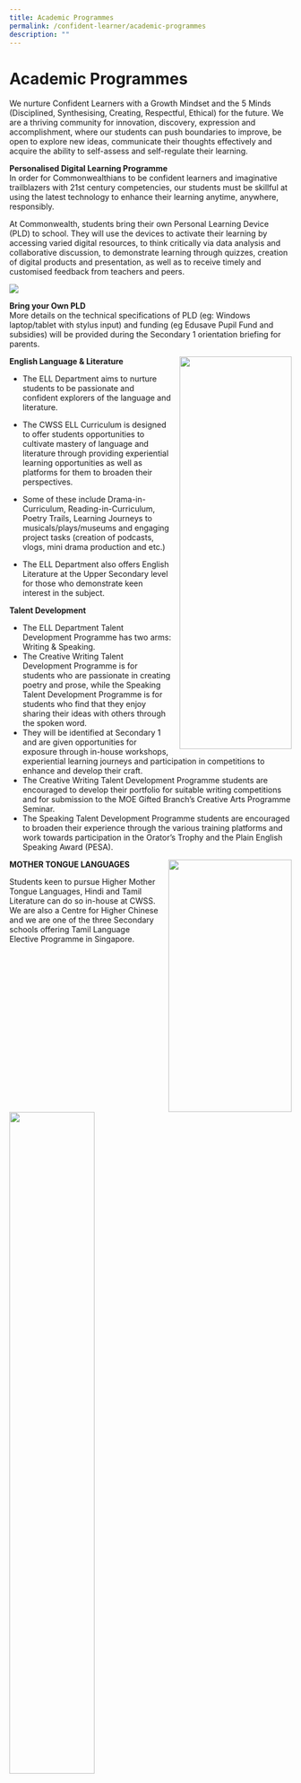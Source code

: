 ```yaml
---
title: Academic Programmes
permalink: /confident-learner/academic-programmes
description: ""
---
```

Academic Programmes
===================

We nurture Confident Learners with a Growth Mindset and the 5 Minds (Disciplined, Synthesising, Creating, Respectful, Ethical) for the future. We are a thriving community for innovation, discovery, expression and accomplishment, where our students can push boundaries to improve, be open to explore new ideas, communicate their thoughts effectively and acquire the ability to self-assess and self-regulate their learning.

**Personalised Digital Learning Programme**<br> 
In order for Commonwealthians to be confident learners and imaginative trailblazers with 21st century competencies, our students must be skillful at using the latest technology to enhance their learning anytime, anywhere, responsibly. 

At Commonwealth, students bring their own Personal Learning Device (PLD) to school. They will use the devices to activate their learning by accessing varied digital resources, to think critically via data analysis and collaborative discussion, to demonstrate learning through quizzes, creation of digital products and presentation, as well as to receive timely and customised feedback from teachers and peers.


![](/images/Acad%20Prog/Acad%20Prog%201.png)



**Bring your Own PLD**<br>
More details on the technical specifications of PLD (eg: Windows laptop/tablet with stylus input) and funding (eg Edusave Pupil Fund and subsidies) will be provided during the Secondary 1 orientation briefing for parents.


<img src="/images/Acad%20Prog/Acad%20Prog%202.png" style="width:200px;height:700px;margin-left:15px;" align = "right">


**English Language & Literature**

*   The ELL Department aims to nurture students to be passionate and confident explorers of the language and literature. 
*   The CWSS ELL Curriculum is designed to offer students opportunities to cultivate mastery of language and literature through providing experiential learning opportunities as well as platforms for them to broaden their perspectives.
*   Some of these include Drama-in-Curriculum, Reading-in-Curriculum, Poetry Trails, Learning Journeys to musicals/plays/museums and engaging project tasks (creation of podcasts, vlogs, mini drama production and etc.)  
    
*   The ELL Department also offers English Literature at the Upper Secondary level for those who demonstrate keen interest in the subject.



**Talent Development** 

*   The ELL Department Talent Development Programme has two arms: Writing & Speaking.
*   The Creative Writing Talent Development Programme is for students who are passionate in creating poetry and prose, while the Speaking Talent Development Programme is for students who find that they enjoy sharing their ideas with others through the spoken word. 
*   They will be identified at Secondary 1 and are given opportunities for exposure through in-house workshops, experiential learning journeys and participation in competitions to enhance and develop their craft.
*   The Creative Writing Talent Development Programme students are encouraged to develop their portfolio for suitable writing competitions and for submission to the MOE Gifted Branch’s Creative Arts Programme Seminar. 
*   The Speaking Talent Development Programme students are encouraged to broaden their experience through the various training platforms and work towards participation in the Orator’s Trophy and the Plain English Speaking Award (PESA).




<img src="/images/Acad%20Prog/Acad%20Prog%203.png" style="width:220px;height:450px;margin-left:15px;" align = "right">

**MOTHER TONGUE LANGUAGES**

Students keen to pursue Higher Mother Tongue Languages, Hindi and Tamil Literature can do so in-house at CWSS. We are also a Centre for Higher Chinese and we are one of the three Secondary schools offering Tamil Language Elective Programme in Singapore.


<img src="/images/Acad%20Prog/Acad%20Prog%205.png"  
     style="width:55%">


<img src="/images/Acad%20Prog/Acad%20Prog%204.png" style="width:220px;height:400px;margin-left:15px;" align = "right">


**Tamil Language Elective Programme**

To nurture the love of Tamil Language and and Literature from young, TLEP focus on building a strong foundation for students’ appreciation of language and culture through the study of MTL Literature at secondary level. 

  

Under this two-year programme, students will participate in a series of literary, enrichment and immersion activities, organised by both MOE and schools. This includes local camps, overseas immersion trips and school-based activities such as Meet-The-Author sessions and Literary Lectures.


<img src="/images/Acad%20Prog/Acad%20Prog%207%20(1).png" style="width:230px;height:450px;margin-left:15px;" align = "right">


<img src="/images/Acad%20Prog/Acad%20Prog%206.png"  
     style="width:55%">
		 
		 
**CWSS MTL Experience Programme**

Through 1. Cultural Experience Platform 2. Creative Writing Platform 3. Reading Platform & 4. Effective Communicator Platform, CWSS MTL Experience Programme aims to promote cultural awareness and appreciation of our cultural root. Through the various platforms, MTL Department supports weaker learners and enhance learning experience for the high ability learners.





**MATHEMATICS**

<img src="/images/Acad%20Prog/Acad%20Prog%207%20(2).jpeg" style="width:230px;height:250px;margin-left:15px;" align = "right">

The Mathematics programme adopts a two pronged-approach in instruction, through activity-based learning and teacher-directed learning that imparts concepts, skills and positive attitudes towards Mathematics. 

Real-world applications of Mathematics and ICT are used to stimulate creativity and nurture reflective problem solvers. 

  

Talent Development

Enrichment programmes provided for interested and able students include the Singapore Mathematical Olympiad, All Singapore Secondary Mathematics Competition for Normal Course and International Mathematical Modelling Challenge.


**SCIENCES**

The Science programme aims to inculcate the spirit of scientific inquiry in the pursuit of academic excellence

*   It aims to create the buzz and excitement of learning through exploration, investigation and experimentation
*   Teachers advocate the value of science as a relevant and meaningful tool in understanding the physical and natural world

  

Talent Development

*   Students passionate about the Sciences can participate in the Science Competitions, programmes and learning journeys which provide them with opportunities to further develop their interest and abilities.
*   The Science Mentorship Programme and the School-based Science Mentorship Programme are offered by MOE’s Gifted Education Branch to develop students’ interest and talent in scientific research. Students at upper secondary levels who are keen to further pursue their interest in research can undertake authentic scientific research with guidance from external mentors in IHLs (SMP) and our own CWSS teachers (SB-SMP).